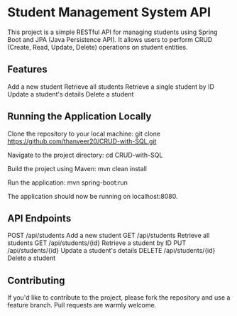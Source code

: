 # Student Management System API

This project is a simple RESTful API for managing students using Spring Boot and JPA (Java Persistence API). It allows users to perform CRUD (Create, Read, Update, Delete) operations on student entities.

## Features
Add a new student
Retrieve all students
Retrieve a single student by ID
Update a student's details
Delete a student

## Running the Application Locally
Clone the repository to your local machine:
git clone https://github.com/thanveer20/CRUD-with-SQL.git

Navigate to the project directory:
cd CRUD-with-SQL

Build the project using Maven:
mvn clean install

Run the application:
mvn spring-boot:run

The application should now be running on localhost:8080.

## API Endpoints
POST	/api/students	Add a new student
GET	/api/students	Retrieve all students
GET	/api/students/{id}	Retrieve a student by ID
PUT	/api/students/{id}	Update a student's details
DELETE	/api/students/{id}	Delete a student

## Contributing
If you'd like to contribute to the project, please fork the repository and use a feature branch. Pull requests are warmly welcome.
